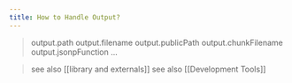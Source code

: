 ```yaml
---
title: How to Handle Output?
---
```

> output.path
> output.filename
> output.publicPath
> output.chunkFilename
> output.jsonpFunction
> ...

> see also [[library and externals]]
> see also [[Development Tools]]
